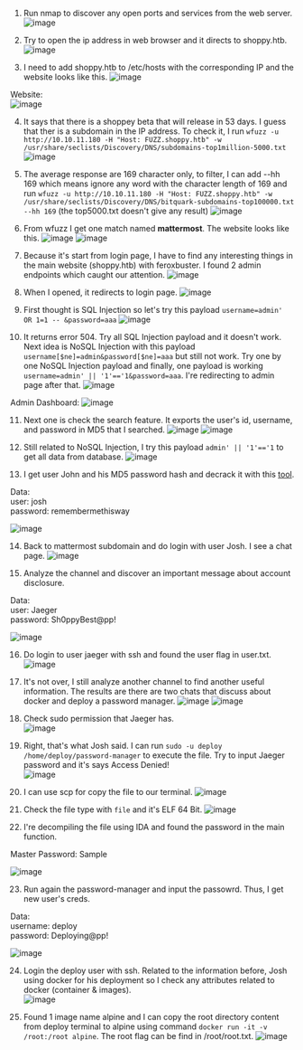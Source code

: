 1. Run nmap to discover any open ports and services from the web server.
![image](https://github.com/LawsonSchwantz/Writeups/assets/74954683/40d73772-c5bc-4f4d-929b-998e34ba0622)

2. Try to open the ip address in web browser and it directs to shoppy.htb.
![image](https://github.com/LawsonSchwantz/Writeups/assets/74954683/10e94db5-91b3-4d1c-b3a0-125e4f384cca)

3. I need to add shoppy.htb to /etc/hosts with the corresponding IP and the website looks like this.
![image](https://github.com/LawsonSchwantz/Writeups/assets/74954683/34d77028-c8f6-40cf-823e-e4992c0a8240)

Website:<br>
![image](https://github.com/LawsonSchwantz/Writeups/assets/74954683/57626ee2-0749-4c5d-a271-41e8398af1ab)

4. It says that there is a shoppey beta that will release in 53 days. I guess that ther is a subdomain in the IP address. To check it, I run `wfuzz -u http://10.10.11.180 -H "Host: FUZZ.shoppy.htb" -w /usr/share/seclists/Discovery/DNS/subdomains-top1million-5000.txt`
![image](https://github.com/LawsonSchwantz/Writeups/assets/74954683/e7f43f5f-aea0-42dd-a4b6-288d0af20999)

5. The average response are 169 character only, to filter, I can add --hh 169 which means ignore any word with the character length of 169 and run `wfuzz -u http://10.10.11.180 -H "Host: FUZZ.shoppy.htb" -w /usr/share/seclists/Discovery/DNS/bitquark-subdomains-top100000.txt --hh 169` (the top5000.txt doesn't give any result)
![image](https://github.com/LawsonSchwantz/Writeups/assets/74954683/e507529e-c4c3-4448-a77a-dc1ea25210d0)

6. From wfuzz I get one match named **mattermost**. The website looks like this.
![image](https://github.com/LawsonSchwantz/Writeups/assets/74954683/7f939765-e3fa-46b4-89d6-73d51bee288b)
![image](https://github.com/LawsonSchwantz/Writeups/assets/74954683/8e292a95-313b-46ad-a391-7bec0c3ef5b8)

7. Because it's start from login page, I have to find any interesting things in the main website (shoppy.htb) with feroxbuster. I found 2 admin endpoints which caught our attention.
![image](https://github.com/LawsonSchwantz/Writeups/assets/74954683/cd8cab5f-752f-46d6-a4f0-8d3330b4a1ba)

8. When I opened, it redirects to login page. 
![image](https://github.com/LawsonSchwantz/Writeups/assets/74954683/14f52f2c-d748-446c-beb7-6d2795b6f213)

9. First thought is SQL Injection so let's try this payload `username=admin' OR 1=1 -- &password=aaa`
![image](https://github.com/LawsonSchwantz/Writeups/assets/74954683/f4a7c690-f863-4013-a905-318d833101cf)

10. It returns error 504. Try all SQL Injection payload and it doesn't work. Next idea is NoSQL Injection with this payload `username[$ne]=admin&password[$ne]=aaa` but still not work. Try one by one NoSQL Injection payload and finally, one payload is working `username=admin' || '1'=='1&password=aaa`. I're redirecting to admin page after that.
![image](https://github.com/LawsonSchwantz/Writeups/assets/74954683/66bb38c7-b403-4aca-ac55-53b88c0f1867)

Admin Dashboard:
![image](https://github.com/LawsonSchwantz/Writeups/assets/74954683/cd15260d-4171-4f90-8b88-4933fd0254ff)

11. Next one is check the search feature. It exports the user's id, username, and password in MD5 that I searched.
![image](https://github.com/LawsonSchwantz/Writeups/assets/74954683/df1fbc85-020e-46c6-90fc-3c383701ae0a)
![image](https://github.com/LawsonSchwantz/Writeups/assets/74954683/8b875f06-f447-45f7-a8b0-87226f5438f7)

12. Still related to NoSQL Injection, I try this payload `admin' || '1'=='1` to get all data from database. 
![image](https://github.com/LawsonSchwantz/Writeups/assets/74954683/cd09f001-092d-433a-bee4-75e1b3245271)

13. I get user John and his MD5 password hash and decrack it with this [tool](https://crackstation.net/).

Data: <br>
user: josh <br>
password: remembermethisway

![image](https://github.com/LawsonSchwantz/Writeups/assets/74954683/4d702db9-dc13-4378-a55e-972d191b3f24)

14. Back to mattermost subdomain and do login with user Josh. I see a chat page.
![image](https://github.com/LawsonSchwantz/Writeups/assets/74954683/62f67dcd-7724-4fee-a452-e225b3c035e3)

15. Analyze the channel and discover an important message about account disclosure.

Data: <br>
user: Jaeger <br>
password: Sh0ppyBest@pp!

![image](https://github.com/LawsonSchwantz/Writeups/assets/74954683/b1f9cc3e-f40d-4bcd-b610-7a5aa5313681)

16. Do login to user jaeger with ssh and found the user flag in user.txt.
![image](https://github.com/LawsonSchwantz/Writeups/assets/74954683/4ce8603e-aabf-45d6-ab52-ba0720936d06)

17. It's not over, I still analyze another channel to find another useful information. The results are there are two chats that discuss about docker and deploy a password manager.
![image](https://github.com/LawsonSchwantz/Writeups/assets/74954683/0cda35a2-79ac-4f97-b7d8-ef2cc8cc947a)
![image](https://github.com/LawsonSchwantz/Writeups/assets/74954683/f97f2ebd-9f02-4ec3-916d-edfee709e221)

18. Check sudo permission that Jaeger has.<br>
![image](https://github.com/LawsonSchwantz/Writeups/assets/74954683/d5b119f6-fa3f-4d15-997f-d09603e46266)

19. Right, that's what Josh said. I can run `sudo -u deploy /home/deploy/password-manager` to execute the file. Try to input Jaeger password and it's says Access Denied!<br>
![image](https://github.com/LawsonSchwantz/Writeups/assets/74954683/4be9630d-d203-49fe-9247-d7fb04329859)

20. I can use scp for copy the file to our terminal.
![image](https://github.com/LawsonSchwantz/Writeups/assets/74954683/88579041-3748-44c7-873b-b6eeab1229cf)

21. Check the file type with `file` and it's ELF 64 Bit.
![image](https://github.com/LawsonSchwantz/Writeups/assets/74954683/c86b12df-c694-4d67-a763-23d7fdf43f35)

22. I're decompiling the file using IDA and found the password in the main function.

Master Password: Sample<br>

![image](https://github.com/LawsonSchwantz/Writeups/assets/74954683/86811ea3-60c2-4d24-b65f-5114bc8c1d13)

23. Run again the password-manager and input the passowrd. Thus, I get new user's creds.

Data: <br>
username: deploy<br>
password: Deploying@pp!

![image](https://github.com/LawsonSchwantz/Writeups/assets/74954683/98075ce2-d462-46b4-87b0-e1b20484cf5a)

24. Login the deploy user with ssh. Related to the information before, Josh using docker for his deployment so I check any attributes related to docker (container & images).<br>
![image](https://github.com/LawsonSchwantz/Writeups/assets/74954683/3578e3b9-969c-4eb2-8cab-bb1191c1a4c8)

25. Found 1 image name alpine and I can copy the root directory content from deploy terminal to alpine using command `docker run -it -v /root:/root alpine`. The root flag can be find in /root/root.txt.
![image](https://github.com/LawsonSchwantz/Writeups/assets/74954683/44e3b93e-1072-497c-85d2-8a4fe39bfc4a)














